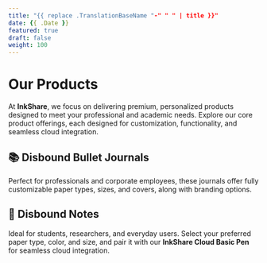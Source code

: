 ```yaml
---
title: "{{ replace .TranslationBaseName "-" " " | title }}"
date: {{ .Date }}
featured: true
draft: false
weight: 100
---
```


# Our Products

At **InkShare**, we focus on delivering premium, personalized products designed to meet your professional and academic needs. Explore our core product offerings, each designed for customization, functionality, and seamless cloud integration.

## 📚 Disbound Bullet Journals

Perfect for professionals and corporate employees, these journals offer fully customizable paper types, sizes, and covers, along with branding options.

## 📝 Disbound Notes

Ideal for students, researchers, and everyday users. Select your preferred paper type, color, and size, and pair it with our **InkShare Cloud Basic Pen** for seamless cloud integration.
